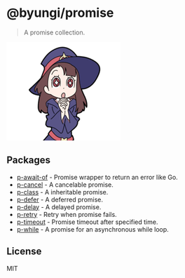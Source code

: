 # @byungi/promise
> A promise collection.

![witch](./witch.png)

## Packages
- [p-await-of](https://github.com/skt-t1-byungi/promise/tree/master/packages/p-await-of) - Promise wrapper to return an error like Go.
- [p-cancel](https://github.com/skt-t1-byungi/promise/tree/master/packages/p-cancel) - A cancelable promise.
- [p-class](https://github.com/skt-t1-byungi/promise/tree/master/packages/p-class) - A inheritable promise.
- [p-defer](https://github.com/skt-t1-byungi/promise/tree/master/packages/p-defer) - A deferred promise.
- [p-delay](https://github.com/skt-t1-byungi/promise/tree/master/packages/p-delay) - A delayed promise.
- [p-retry](https://github.com/skt-t1-byungi/promise/tree/master/packages/p-retry) - Retry when promise fails.
- [p-timeout](https://github.com/skt-t1-byungi/promise/tree/master/packages/p-timeout) - Promise timeout after specified time.
- [p-while](https://github.com/skt-t1-byungi/promise/tree/master/packages/p-while) - A promise for an asynchronous while loop.

## License
MIT
